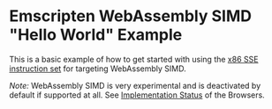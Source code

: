 # Emscripten WebAssembly SIMD "Hello World" Example

This is a basic example of how to get started with using the 
[x86 SSE instruction set](https://emscripten.org/docs/porting/simd.html#compiling-simd-code-targeting-x86-sse-instruction-set) 
for targeting WebAssembly SIMD.

*Note:* WebAssembly SIMD is very experimental and is deactivated by default if supported at all. 
See [Implementation Status](https://github.com/WebAssembly/simd/blob/master/proposals/simd/ImplementationStatus.md) of the Browsers.
